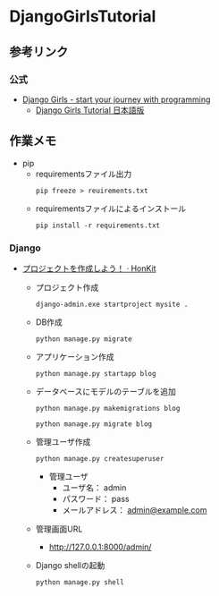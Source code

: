 # DjangoGirlsTutorial

## 参考リンク
### 公式
* [Django Girls - start your journey with programming](https://djangogirls.org/)
    * [Django Girls Tutorial 日本語版](https://tutorial.djangogirls.org/ja/)


## 作業メモ
* pip
  * requirementsファイル出力
    ```commandline
    pip freeze > reuirements.txt
    ```
  * requirementsファイルによるインストール
    ```commandline
    pip install -r requirements.txt
    ```
    
### Django
* [プロジェクトを作成しよう！ · HonKit](https://tutorial.djangogirls.org/ja/django_start_project/)
  * プロジェクト作成
    ```commandline
    django-admin.exe startproject mysite .
    ```

  * DB作成
    ```commandline
    python manage.py migrate
    ```

  * アプリケーション作成
    ```commandline
    python manage.py startapp blog
    ```
    
  * データベースにモデルのテーブルを追加
    ```commandline
    python manage.py makemigrations blog
    ```
    
    ```commandline
    python manage.py migrate blog
    ```

  * 管理ユーザ作成
    ```commandline
    python manage.py createsuperuser
    ```
    * 管理ユーザ
      * ユーザ名： admin
      * パスワード： pass
      * メールアドレス： admin@example.com

  * 管理画面URL
    * http://127.0.0.1:8000/admin/

  * Django shellの起動
    ```commandline
    python manage.py shell
    ```

